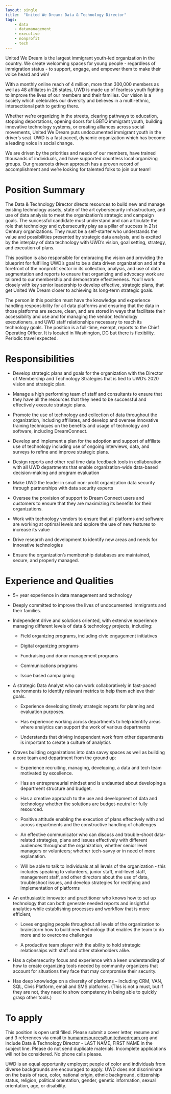 ```yaml
---
layout: single
title:  "United We Dream: Data & Technology Director"
tags: 
    - data
    - datamanagement
    - executive
    - nonprofit
    - tech
---
```


United We Dream is the largest immigrant youth-led organization in the country. We create welcoming spaces for young people - regardless of immigration status - to support, engage, and empower them to make their voice heard and win!

With a monthly online reach of 4 million, more than 300,000 members as well as 48 affiliates in 26 states, UWD is made up of fearless youth fighting to improve the lives of our members and their families. Our vision is a society which celebrates our diversity and believes in a multi-ethnic, intersectional path to getting there.

Whether we’re organizing in the streets, clearing pathways to education, stopping deportations, opening doors for LGBTQ immigrant youth, building innovative technology systems, or creating alliances across social movements, United We Dream puts undocumented immigrant youth in the driver’s seat. UWD is a fast paced, dynamic organization which has become a leading voice in social change.

We are driven by the priorities and needs of our members, have trained thousands of individuals, and have supported countless local organizing groups. Our grassroots driven approach has a proven record of accomplishment and we’re looking for talented folks to join our team!

# Position Summary

The Data & Technology Director directs resources to build new and manage existing technology assets, state of the art cybersecurity infrastructure, and use of data analysis to meet the organization’s strategic and campaign goals. The successful candidate must understand and can articulate the role that technology and cybersecurity play as a pillar of success in 21st Century organizations. They must be a self-starter who understands the value and possibilities presented by strategic data analysis, and is excited by the interplay of data technology with UWD’s vision, goal setting, strategy, and execution of plans.  

This position is also responsible for embracing the vision and providing the blueprint for fulfilling UWD’s goal to be a data driven organization and at the forefront of the nonprofit sector in its collection, analysis, and use of data segmentation and reports to ensure that organizing and advocacy work are tailored to our membership and demonstrate effectiveness. You’ll work closely with key senior leadership to develop effective, strategic plans, that get United We Dream closer to achieving its long-term strategic goals.

The person in this position must have the knowledge and experience handling responsibility for all data platforms and ensuring that the data in those platforms are secure, clean, and are stored in ways that facilitate their accessibility and use and for managing the vendor, technology executioners, and UWD staff relationships necessary to reach its technology goals.  The position is a full-time, exempt, reports to the Chief Operating Officer.  It is located in Washington, DC but there is flexibility.  Periodic travel expected.

# Responsibilities


* Develop strategic plans and goals for the organization with the Director of Membership and Technology Strategies that is tied to UWD’s 2020 vision and strategic plan.

* Manage a high performing team of staff and consultants to ensure that they have all the resources that they need to be successful and effectively execute strategic plans.

* Promote the use of technology and collection of data throughout the organization, including affiliates, and develop and oversee innovative training techniques on the benefits and usage of technology and software, including DreamConnect.

* Develop and implement a plan for the adoption and support of affiliate use of technology including use of ongoing interviews, data, and surveys to refine and improve strategic plans.

* Design reports and other real time data feedback tools in collaboration with all UWD departments that enable organization-wide data-based decision-making and program evaluation

* Make UWD the leader in small non-profit organization data security through partnerships with data security experts

* Oversee the provision of support to Dream Connect users and customers to ensure that they are maximizing its benefits for their organizations.

* Work with technology vendors to ensure that all platforms and software are working at optimal levels and explore the use of new features to increase its value

* Drive research and development to identify new areas and needs for innovative technologies

* Ensure the organization’s membership databases are maintained, secure, and properly managed.

 

# Experience and Qualities

* 5+ year experience in data management and technology

* Deeply committed to improve the lives of undocumented immigrants and their families.

* Independent drive and solutions oriented, with extensive experience managing different levels of data & technology projects, including:

	- Field organizing programs, including civic engagement initiatives

	- Digital organizing programs

	- Fundraising and donor management programs

	- Communications programs

	- Issue based campaigning

* A strategic Data Analyst who can work collaboratively in fast-paced environments to identify relevant metrics to help them achieve their goals.

	- Experience developing timely strategic reports for planning and evaluation purposes.

	- Has experience working across departments to help identify areas where analytics can support the work of various departments

	- Understands that driving independent work from other departments  is important to create a culture of analytics

* Craves building organizations into data savvy spaces as well as building a core team and department from the ground up:

	- Experience recruiting, managing, developing, a data and tech team motivated by excellence.

	- Has an entrepreneurial mindset and is undaunted about developing a department structure and budget.

	- Has a creative approach to the use and development of data and technology whether the solutions are budget-neutral or fully resourced.

	- Positive attitude enabling the execution of plans effectively with and across departments and the constructive handling of challenges

	- An effective communicator who can discuss and trouble-shoot data-related strategies, plans and issues effectively with different audiences throughout the organization, whether senior level managers or volunteers; whether tech-savvy or in need of more explanation.

	- Will be able to talk to individuals at all levels of the organization - this includes speaking to volunteers, junior staff, mid-level staff, management staff, and other directors about the use of data, troubleshoot issues, and develop strategies for rectifying and implementation of platforms

* An enthusiastic innovator and practitioner who knows how to set up technology that can both generate needed reports and insightful analytics while establishing processes and workflow that is more efficient,

	- Loves engaging people throughout all levels of the organization to brainstorm how to build new technology that enables the team to do more and to overcome challenges

	- A productive team player with the ability to hold strategic relationships with staff and other stakeholders alike.

* Has a cybersecurity focus and experience with a keen understanding of how to create organizing tools needed by community organizers that account for situations they face that may compromise their security.

* Has deep knowledge on a diversity of platforms – including CRM, VAN, SQL, Civis Platform, email and SMS platforms. (This is not a must, but if they are not, they need to show competency in being able to quickly grasp other tools.)

# To apply

This position is open until filled. Please submit a cover letter, resume and and 3 references via email to humanresources@unitedwedream.org and include Data & Technology Director - LAST NAME, FIRST NAME in the subject line.  Please do not send duplicate materials.   Incomplete applications will not be considered. No phone calls please.

UWD is an equal opportunity employer; people of color and individuals from diverse backgrounds are encouraged to apply. UWD does not discriminate on the basis of race, color, national origin, ethnic background, citizenship status, religion, political orientation, gender, genetic information, sexual orientation, age, or disability.



